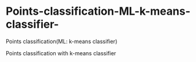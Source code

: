 # Points-classification-ML-k-means-classifier-
Points classification(ML: k-means classifier)

Points classification with k-means classifier
